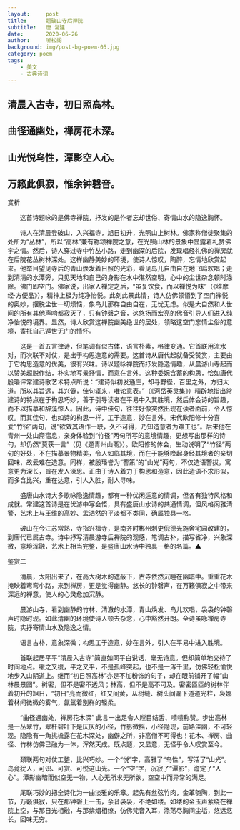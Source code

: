 ```yaml
---
layout:     post
title:      题破山寺后禅院
subtitle:   唐 常建
date:       2020-06-26
author:     听松阁
background: img/post-bg-poem-05.jpg
category: poem
tags:
    - 美文
    - 古典诗词
---
```


## 清晨入古寺，初日照高林。

## 曲径通幽处，禅房花木深。

## 山光悦鸟性，潭影空人心。

## 万籁此俱寂，惟余钟磬音。





赏析



　　这首诗题咏的是佛寺禅院，抒发的是作者忘却世俗、寄情山水的隐逸胸怀。



　　诗人在清晨登破山，入兴福寺，旭日初升，光照山上树林。佛家称僧徒聚集的处所为“丛林”，所以“高林”兼有称颂禅院之意，在光照山林的景象中显露着礼赞佛宇之情。然后，诗人穿过寺中竹丛小路，走到幽深的后院，发现唱经礼佛的禅房就在后院花丛树林深处。这样幽静美妙的环境，使诗人惊叹，陶醉，忘情地欣赏起来。他举目望见寺后的青山焕发着日照的光彩，看见鸟儿自由自在地飞鸣欢唱；走到清清的水潭旁，只见天地和自己的身影在水中湛然空明，心中的尘世杂念顿时涤除。佛门即空门。佛家说，出家人禅定之后，“虽复饮食，而以禅悦为味”（《维摩经·方便品》），精神上极为纯净怡悦。此刻此景此情，诗人仿佛领悟到了空门禅悦的奥妙，摆脱尘世一切烦恼，象鸟儿那样自由自在，无忧无虑。似是大自然和人世间的所有其他声响都寂灭了，只有钟磬之音，这悠扬而宏亮的佛音引导人们进入纯净怡悦的境界。显然，诗人欣赏这禅院幽美绝世的居处，领略这空门忘情尘俗的意境，寄托自己遁世无门的情怀。



　　这是一首五言律诗，但笔调有似古体，语言朴素，格律变通。它首联用流水对，而次联不对仗，是出于构思造意的需要。这首诗从唐代起就备受赞赏，主要由于它构思造意的优美，很有兴味。诗以题咏禅院而抒发隐逸情趣，从晨游山寺起而以赞美超脱作结，朴实地写景抒情，而意在言外。这种委婉含蓄的构思，恰如唐代殷璠评常建诗歌艺术特点所说：“建诗似初发通庄，却寻野径，百里之外，方归大道。所以其旨远，其兴僻，佳句辄来，唯论意表。”（《河岳英灵集》）精辟地指出常建诗的特点在于构思巧妙，善于引导读者在平易中入其胜境，然后体会诗的旨趣，而不以描摹和辞藻惊人。因此，诗中佳句，往往好像突然出现在读者面前，令人惊叹。而其佳句，也如诗的构思一样，工于造意，妙在言外。宋代欧阳修十分喜爱“竹径”两句，说“欲效其语作一联，久不可得，乃知造意者为难工也”。后来他在青州一处山斋宿息，亲身体验到“竹径”两句所写的意境情趣，更想写出那样的诗句，却仍然“莫获一言”（见《题青州山斋》）。欧阳修的体会，生动说明了“竹径”两句的好处，不在描摹景物精美，令人如临其境，而在于能够唤起身经其境者的亲切回味，故云难在造意。同样，被殷璠誉为“警策”的“山光”两句，不仅造语警拔，寓意更为深长，旨在发人深思。正由于诗人着力于构思和造意，因此造语不求形似，而多含比兴，重在达意，引人入胜，耐人寻味。



　　盛唐山水诗大多歌咏隐逸情趣，都有一种优闲适意的情调，但各有独特风格和成就。常建这首诗是在优游中写会悟，具有盛唐山水诗的共通情调，但风格闲雅清警，艺术上与王维的高妙、孟浩然的平淡都不类同，确属独具一格。



　　破山在今江苏常熟，寺指兴福寺，是南齐时郴州刺史倪德光施舍宅园改建的，到唐代已属古寺。诗中抒写清晨游寺后禅院的观感，笔调古朴，描写省净，兴象深微，意境浑融，艺术上相当完整，是盛唐山水诗中独具一格的名篇。▲





鉴赏二



　　清晨，太阳出来了，在高大树木的遮蔽下，古寺依然沉睡在幽暗中。重重花木掩映着弯弯小路，来到禅房，更是觉得幽静。悠长的钟磬声，在万籁俱寂之中带来深远的禅意，使人的心灵愈加沉静。



　　晨游山寺，看到幽静的竹林、清澈的水潭，青山焕发、鸟儿欢唱，袅袅的钟磬声时隐时现。如此清幽的环境使诗人顿去杂念，心中豁然开朗。全诗虽咏禅房寺院，实抒寄情山水及隐逸之情。



　　语言古朴，意象深微；构思工于造意，妙在言外，引人在平易中进入胜境。



　　首联起居平平“清晨入古寺”简直如同平白说话，毫无诗意。但却简单地交待了时间地点。缓之又缓，平之又平，不是孤峰突起，也不是一泻千里，仿佛轻松愉悦地步入山阴道上。继而“初日照高林”亦是不加粉饰的句子，却在眼前铺开了幅“山林晨景图”。树密，但不是密不透风；林高，但不是高不可及。密密匝匝的树林伴着初升的旭日，“初日”亮而微红，红又间黄，从树缝、树头间漏下道道光柱，袅娜着林间微微的雾气，氤氲着别样的轻柔。



　　“曲径通幽处，禅房花木深” 此言一出足令人瞠目结舌、啧啧称赞。步出高林是一丛翠竹，翠杆碧叶下是仄仄的小径，竹影微摇，小径隐现，前路深幽，不可轻现。隐隐有一角挑檐露在花木深处，幽僻之所，非高僧不可得也！花木、禅房、曲径、竹林仿佛已融为一体，浑然天成。既点题，又显意，无怪乎令人叹赏至今。



　　颈联两句对仗工整，比兴巧妙。一个“悦”字，高雅了“鸟性”，写活了“山光”。鸟竟犹人，可识、可赏、可悦这山光。一个“空”字，沉寂了“潭影”，澹定了“人心”。潭影幽暗而似空无一物，人心无所求无所欲，空空中而异常的满足。



　　尾联巧妙的把全诗化为一曲淡雅的乐章。起先有丝弦竹肉，金革匏陶，到此一节，万籁俱寂，只在那钟磬上一击，余音袅袅，不绝如缕。如缕的金玉声萦绕在禅院上空，与那日光相融，与那紫烟相缭，仿佛梵音入耳，涤荡尽胸间尘垢，悠远悠长，回味无穷。
